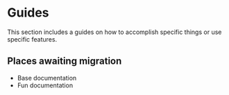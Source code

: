 # Guides

This section includes a guides on how to accomplish specific things or use specific features.

## Places awaiting migration
- Base documentation
- Fun documentation


